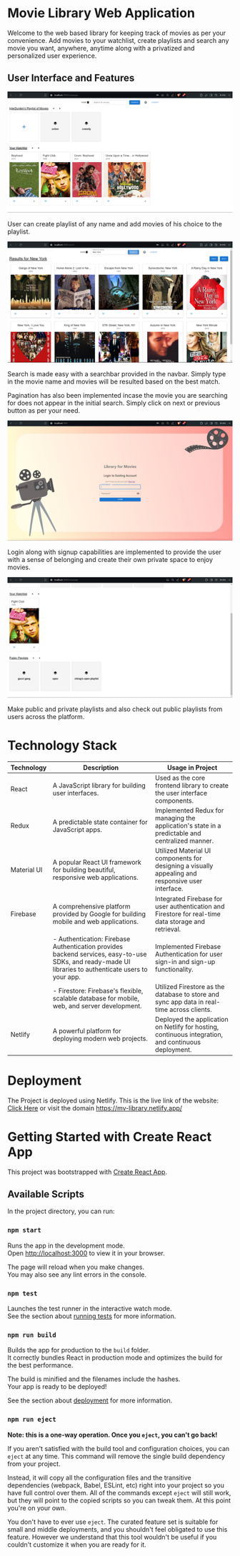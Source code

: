 # Movie Library Web Application

Welcome to the web based library for keeping track of movies as per your convenience. Add movies to your watchlist, create playlists and search any movie you want, anywhere, anytime along with a privatized and personalized user experience.

## User Interface and Features
![image](./src/images/Screenshot_homepage.png)

User can create playlist of any name and add movies of his choice to the playlist.

![image](./src/images/Screenshot_search.png)

Search is made easy with a searchbar provided in the navbar. Simply type in the movie name and movies will be resulted based on the best match.

Pagination has also been implemented incase the movie you are searching for does not appear in the initial search. Simply click on next or previous button as per your need.

![image](./src/images/Screenshot_login.png)

Login along with signup capabilities are implemented to provide the user with a sense of belonging and create their own private space to enjoy movies.

![image](./src/images/Screenshot_publicPlaylist.png)

Make public and private playlists and also check out public playlists from users across the platform.

# Technology Stack

| Technology    | Description                                                                                      | Usage in Project                                                                                   |
|---------------|--------------------------------------------------------------------------------------------------|----------------------------------------------------------------------------------------------------|
| React         | A JavaScript library for building user interfaces.                                               | Used as the core frontend library to create the user interface components.                         |
| Redux         | A predictable state container for JavaScript apps.                                                | Implemented Redux for managing the application's state in a predictable and centralized manner.     |
| Material UI   | A popular React UI framework for building beautiful, responsive web applications.               | Utilized Material UI components for designing a visually appealing and responsive user interface.   |
| Firebase      | A comprehensive platform provided by Google for building mobile and web applications.            | Integrated Firebase for user authentication and Firestore for real-time data storage and retrieval. |
|               | - Authentication: Firebase Authentication provides backend services, easy-to-use SDKs, and ready-made UI libraries to authenticate users to your app. | Implemented Firebase Authentication for user sign-in and sign-up functionality.                     |
|               | - Firestore: Firebase's flexible, scalable database for mobile, web, and server development.     | Utilized Firestore as the database to store and sync app data in real-time across clients.          |
| Netlify       | A powerful platform for deploying modern web projects.                                             | Deployed the application on Netlify for hosting, continuous integration, and continuous deployment. |

# Deployment

The Project is deployed using Netlify. This is the live link of the website: [Click Here](https://mv-library.netlify.app/) or visit the domain https://mv-library.netlify.app/

# Getting Started with Create React App

This project was bootstrapped with [Create React App](https://github.com/facebook/create-react-app).

## Available Scripts

In the project directory, you can run:

### `npm start`

Runs the app in the development mode.\
Open [http://localhost:3000](http://localhost:3000) to view it in your browser.

The page will reload when you make changes.\
You may also see any lint errors in the console.

### `npm test`

Launches the test runner in the interactive watch mode.\
See the section about [running tests](https://facebook.github.io/create-react-app/docs/running-tests) for more information.

### `npm run build`

Builds the app for production to the `build` folder.\
It correctly bundles React in production mode and optimizes the build for the best performance.

The build is minified and the filenames include the hashes.\
Your app is ready to be deployed!

See the section about [deployment](https://facebook.github.io/create-react-app/docs/deployment) for more information.

### `npm run eject`

**Note: this is a one-way operation. Once you `eject`, you can't go back!**

If you aren't satisfied with the build tool and configuration choices, you can `eject` at any time. This command will remove the single build dependency from your project.

Instead, it will copy all the configuration files and the transitive dependencies (webpack, Babel, ESLint, etc) right into your project so you have full control over them. All of the commands except `eject` will still work, but they will point to the copied scripts so you can tweak them. At this point you're on your own.

You don't have to ever use `eject`. The curated feature set is suitable for small and middle deployments, and you shouldn't feel obligated to use this feature. However we understand that this tool wouldn't be useful if you couldn't customize it when you are ready for it.
